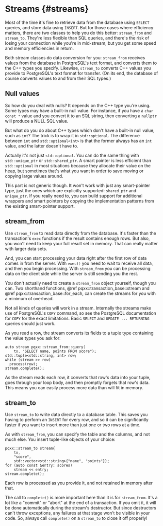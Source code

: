 Streams						{#streams}
=======

Most of the time it's fine to retrieve data from the database using `SELECT`
queries, and store data using `INSERT`.  But for those cases where efficiency
matters, there are two classes to help you do this better: `stream_from` and
`stream_to`.  They're less flexible than SQL queries, and there's the risk of
losing your connection while you're in mid-stream, but you get some speed and
memory efficiencies in return.

Both stream classes do data conversion for you: `stream_from` receives values
from the database in PostgreSQL's text format, and converts them to the C++
types you specify.  Likewise, `stream_to` converts C++ values you provide to
PostgreSQL's text format for transfer.  (On its end, the database of course
converts values to and from their SQL types.)


Null values
-----------

So how do you deal with nulls?  It depends on the C++ type you're using.  Some
types may have a built-in null value.  For instance, if you have a
`char const *` value and you convert it to an SQL string, then converting a
`nullptr` will produce a NULL SQL value.

But what do you do about C++ types which don't have a built-in null value, such
as `int`?  The trick is to wrap it in `std::optional`.  The difference between
`int` and `std::optional<int>` is that the former always has an `int` value,
and the latter doesn't have to.

Actually it's not just `std::optional`.  You can do the same thing with
`std::unique_ptr` or `std::shared_ptr`.  A smart pointer is less efficient than
`std::optional` in most situations because they allocate their value on the
heap, but sometimes that's what you want in order to save moving or copying
large values around.

This part is not generic though.  It won't work with just any smart-pointer
type, just the ones which are explicitly supported: `shared_ptr` and
`unique_ptr`.  If you really need to, you can build support for additional
wrappers and smart pointers by copying the implementation patterns from the
existing smart-pointer support.


stream\_from
------------

Use `stream_from` to read data directly from the database.  It's faster than
the transaction's `exec` functions if the result contains enough rows.  But
also, you won't need to keep your full result set in memory.  That can really
matter with larger data sets.

And, you can start processing your data right after the first row of data comes
in from the server.  With `exec()` you need to wait to receive all data, and
then you begin processing.  With `stream_from` you can be processing data on
the client side while the server is still sending you the rest.

You don't actually need to create a `stream_from` object yourself, though you
can.  Two shorthand functions, @ref pqxx::transaction_base::stream
and @ref pqxx::transaction_base::for_each, can create the streams for you with
a minimum of overhead.

Not all kinds of queries will work in a stream.  Internally the streams make
use of PostgreSQL's `COPY` command, so see the PostgreSQL documentation for
`COPY` for the exact limitations.  Basic `SELECT` and `UPDATE ... RETURNING`
queries should just work.

As you read a row, the stream converts its fields to a tuple type containing
the value types you ask for:

    auto stream pqxx::stream_from::query(
        tx, "SELECT name, points FROM score");
    std::tuple<std::string, int> row;
    while (stream >> row)
      process(row);
    stream.complete();

As the stream reads each row, it converts that row's data into your tuple,
goes through your loop body, and then promptly forgets that row's data.  This
means you can easily process more data than will fit in memory.


stream\_to
----------

Use `stream_to` to write data directly to a database table.  This saves you
having to perform an `INSERT` for every row, and so it can be significantly
faster if you want to insert more than just one or two rows at a time.

As with `stream_from`, you can specify the table and the columns, and not much
else.  You insert tuple-like objects of your choice:

    pqxx::stream_to stream{
        tx,
        "score",
        std::vector<std::string>{"name", "points"}};
    for (auto const &entry: scores)
        stream << entry;
    stream.complete();

Each row is processed as you provide it, and not retained in memory after that.

The call to `complete()` is more important here than it is for `stream_from`.
It's a lot like a "commit" or "abort" at the end of a transaction.  If you omit
it, it will be done automatically during the stream's destructor.  But since
destructors can't throw exceptions, any failures at that stage won't be visible
in your code.  So, always call `complete()` on a `stream_to` to close it off
properly!
